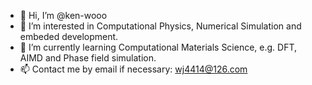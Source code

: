 - 👋 Hi, I’m @ken-wooo
- 👀 I’m interested in Computational Physics, Numerical Simulation and embeded development.
- 🌱 I’m currently learning Computational Materials Science, e.g. DFT, AIMD and Phase field simulation.
- 📫 Contact me by email if necessary: wj4414@126.com

<!---
ken-wooo/ken-wooo is a ✨ special ✨ repository because its `README.md` (this file) appears on your GitHub profile.
You can click the Preview link to take a look at your changes.
--->

